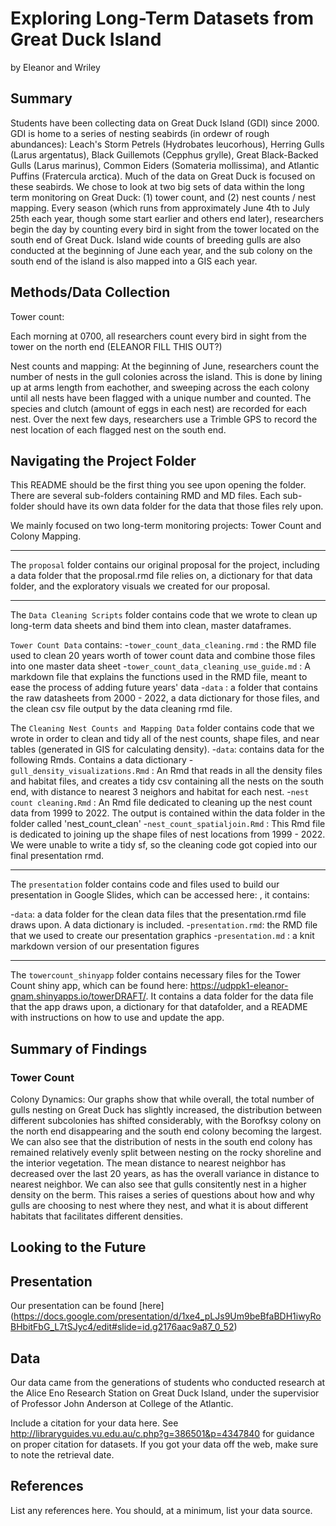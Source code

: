 Exploring Long-Term Datasets from Great Duck Island
================
by Eleanor and Wriley

## Summary

Students have been collecting data on Great Duck Island (GDI) since 2000. GDI is home to a series of nesting seabirds (in ordewr of rough abundances): Leach's Storm Petrels (Hydrobates leucorhous), Herring Gulls (Larus argentatus), Black Guillemots (Cepphus grylle), Great Black-Backed Gulls (Larus marinus), Common Eiders (Somateria mollissima), and Atlantic Puffins (Fratercula arctica). Much of the data  on Great Duck is focused on these seabirds.  We chose to look at two big sets of data within the long term monitoring on Great Duck: (1) tower count, and (2) nest counts / nest mapping. Every season (which runs from approximately June 4th to July 25th each year, though some start earlier and others end later), researchers begin the day by counting every bird in sight from the tower located on the south end of Great Duck. Island wide counts of breeding gulls are also conducted at the beginning of June each year, and the sub colony on the south end of the island is also mapped into a GIS each year.

## Methods/Data Collection

Tower count:

Each morning at 0700, all researchers count every bird in sight from the tower on the north end (ELEANOR FILL THIS OUT?)

Nest counts and mapping: At the beginning of June, researchers count the number of nests in the gull colonies across the island. This is done by lining up at arms length from eachother, and sweeping across the each colony until all nests have been flagged with a unique number and counted. The species and clutch (amount of eggs in each nest) are recorded for each nest. Over the next few days, researchers use a Trimble GPS to record the nest location of each flagged nest on the south end.


## Navigating the Project Folder

This README should be the first thing you see upon opening the folder. There are several sub-folders containing RMD and MD files. Each sub-folder should have its own data folder for the data that those files rely upon.

We mainly focused on two long-term monitoring projects: Tower Count and Colony Mapping.


-------------------------------------------------------------------------------------------------------

The `proposal` folder contains our original proposal for the project, including a data folder that the proposal.rmd file relies on, a dictionary for that data folder, and the exploratory visuals we created for our proposal.

-------------------------------------------------------------------------------------------------------
The `Data Cleaning Scripts` folder contains code that we wrote to clean up long-term data sheets and bind them into clean, master dataframes. 

`Tower Count Data` contains:
-`tower_count_data_cleaning.rmd` : the RMD file used to clean 20 years worth of tower count data and combine those files into one master data sheet
-`tower_count_data_cleaning_use_guide.md` : A markdown file that explains the functions used in the RMD file, meant to ease the process of adding future years' data
-`data` : a folder that contains the raw datasheets from 2000 - 2022, a data dictionary for those files, and the clean csv file output by the data cleaning rmd file.

The `Cleaning Nest Counts and Mapping Data` folder contains code that we wrote in order to clean and tidy all of the nest counts, shape files, and near tables (generated in GIS for calculating density).
-`data`: contains data for the following Rmds. Contains a data dictionary
-`gull_density_visualizations.Rmd` : An Rmd that reads in all the density files and habitat files, and creates a tidy csv containing all the nests on the south end, with distance to nearest 3 neighors and habitat for each nest.
-`nest count cleaning.Rmd` : An Rmd file dedicated to cleaning up the nest count data from 1999 to 2022. The output is contained within the data folder in the folder called 'nest_count_clean'
-`nest_count_spatialjoin.Rmd` : This Rmd file is dedicated to joining up the shape files of nest locations from 1999 - 2022. We were unable to write a tidy sf, so the cleaning code got copied into our final presentation rmd. 


--------------------------------------------------------------------------------------------

The `presentation` folder contains code and files used to build our presentation in Google Slides, which can be accessed here:  , it contains:

-`data`: a data folder for the clean data files that the presentation.rmd file draws upon. A data dictionary is included.
-`presentation.rmd`:  the RMD file that we used to create our presentation graphics 
-`presentation.md` : a knit markdown version of our presentation figures

-------------------------------------------------------------------------------------------------------

The `towercount_shinyapp` folder contains necessary files for the Tower Count shiny app, which can be found here: https://udppk1-eleanor-gnam.shinyapps.io/towerDRAFT/. It contains a data folder for the data file that the app draws upon, a dictionary for that datafolder, and a README with instructions on how to use and update the app. 



## Summary of Findings

### Tower Count

Colony Dynamics: Our graphs show that while overall, the total number of gulls nesting on Great Duck has slightly increased, the distribution between different subcolonies has shifted considerably, with the Borofksy colony on the north end disappearing and the south end colony becoming the largest. We can also see that the distribution of nests in the south end colony has remained relatively evenly split between nesting on the rocky shoreline and the interior vegetation. The mean distance to nearest neighbor has decreased over the last 20 years, as has the overall variance in distance to nearest neighbor. We can also see that gulls consitently nest in a higher density on the berm. This raises a series of questions about how and why gulls are choosing to nest where they nest, and what it is about different habitats that facilitates different densities.


## Looking to the Future


## Presentation

Our presentation can be found [here] (https://docs.google.com/presentation/d/1xe4_pLJs9Um9beBfaBDH1iwyRoBHbitFbG_L7tSJyc4/edit#slide=id.g2176aac9a87_0_52)

## Data

Our data came from the generations of students who conducted research at the Alice Eno Research Station on Great Duck Island, under the supervisior of Professor John Anderson at College of the Atlantic.

Include a citation for your data here. See
<http://libraryguides.vu.edu.au/c.php?g=386501&p=4347840> for guidance
on proper citation for datasets. If you got your data off the web, make
sure to note the retrieval date.

## References

List any references here. You should, at a minimum, list your data
source.
